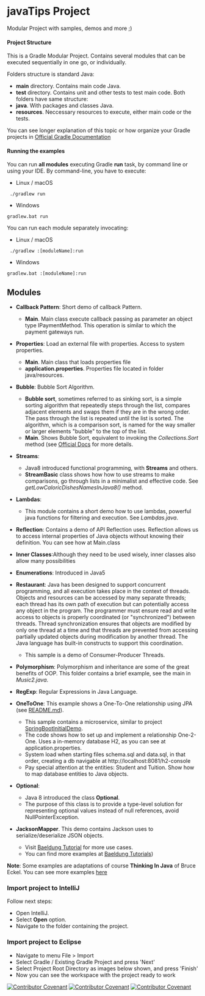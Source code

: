 
# javaTips Project

Modular Project with samples, demos and more ;)


#### Project Structure

This is a Gradle Modular Project.
Contains several modules that can be executed sequentially in one go, or individually. 

Folders structure is standard Java:
- **main** directory. Contains main code Java.
- **test** directory. Contains unit and other tests to test main code.
Both folders have same structure:
- **java**. With packages and classes Java.
- **resources**. Neccessary resources to execute, either main code or the tests.

You can see longer explanation of this topic or how organize
your Gradle projects in [Official Gradle Documentation](https://docs.gradle.org/current/userguide/organizing_gradle_projects.html)



#### Running the examples

You can run **all modules** executing Gradle **run** task, by command line or using your IDE.
By command-line, you have to execute:

- Linux / macOS
``` 
 ./gradlew run
```
- Windows
```
gradlew.bat run
```

You can run each module separately invocating:

- Linux / macOS
``` 
 ./gradlew :[moduleName]:run
```
- Windows
```
gradlew.bat :[moduleName]:run
```



## Modules

- <b>Callback Pattern</b>: Short demo of callback Pattern.
  - **Main**. Main class execute callback passing as parameter an object type IPaymentMethod. 
    This operation is similar to which the payment gateways run.
 
- <b>Properties</b>: Load an external file with properties. Access to system properties.
  - **Main**. Main class that loads properties file
  - **application.properties**. Properties file located in folder java/resources.
  
- <b>Bubble</b>: Bubble Sort Algorithm.
  - **Bubble sort**, sometimes referred to as sinking sort, is a simple sorting algorithm that 
   repeatedly steps through the list, compares adjacent elements and swaps them if they are in 
   the wrong order. The pass through the list is repeated until the list is sorted. 
   The algorithm, which is a comparison sort, is named for the way smaller or larger elements "bubble" 
   to the top of the list.
   - **Main**. Shows Bubble Sort, equivalent to invoking the _Collections.Sort_ method (see 
     [Official Docs](https://docs.oracle.com/en/java/javase/11/docs/api/java.base/java/util/Collections.html) for
     more details.
     
- <b>Streams</b>: 
    - Java8 introduced functional programming, with **Streams** and others.
    - **StreamBasic** class shows how how to use streams to make comparisons, go through lists in a minimalist and 
      effective code. See _getLowCaloricDishesNamesInJava8()_ method.

- <b>Lambdas</b>: 
    - This module contains a short demo how to use lambdas, powerful java functions for filtering and execution.
    See _Lambdas.java_.

- <b>Reflection</b>: Contains a demo of API Reflection uses. Reflection allows us to access internal properties 
  of Java objects without knowing their definition.
  You can see how at Main.class

- <b>Inner Classes</b>:Although they need to be used wisely, inner classes also allow many possibilities

- <b>Enumerations</b>: Introduced in Java5
  
- <b>Restaurant</b>: Java has been designed to support concurrent programming, and all execution takes place
  in the context of threads. Objects and resources can be accessed by many separate threads; 
  each thread has its own path of execution but can potentially access any object in the program. 
  The programmer must ensure read and write access to objects is properly coordinated (or "synchronized") 
  between threads. Thread synchronization ensures that objects are modified by only one thread at a time and 
  that threads are prevented from accessing partially updated objects during modification by another thread. 
  The Java language has built-in constructs to support this coordination.
  - This sample is a demo of Consumer-Producer Threads.

- <b>Polymorphism</b>: Polymorphism and inheritance are some of the great benefits of OOP. This folder contains a brief
  example, see the main in _Music2.java_.

- <b>RegExp</b>: Regular Expressions in Java Language.
  
- <b>OneToOne</b>: This example shows a One-To-One relationship using JPA (see [README.md](OneToOne/README.md)). 
    - This sample contains a microservice, similar to project [SpringBootInitialDemo](https://github.com/IT-Academy-BCN/springBootInitialDemo).
    - The code shows how to set up and implement a relationship One-2-One. Uses a in-memory database H2, as you can see at application.properties.
    - System load when starting files schema.sql and data.sql, in that order, creating a db navigable at http://localhost:8081/h2-console
    - Pay special attention at the entities: Student and Tuition. Show how to map database entities to Java objects.
  
- <b>Optional</b>: 
    - Java 8 introduced the class **Optional**.
    - The purpose of this class is to provide a type-level solution for representing optional values instead of null references, avoid
    NullPointerException.
      

- **JacksonMapper**. This demo contains Jackson uses to serialize/deserialize JSON objects.
    - Visit [Baeldung Tutorial](https://www.baeldung.com/jackson-object-mapper-tutorial) for more use cases.
    - You can find more examples at [Baeldung Tutorials]())     

**Note**: Some examples are adaptations of course **Thinking In Java** of Bruce Eckel. You can see more examples [here](https://www.mindviewinc.com/)  

### Import project to IntelliJ

Follow next steps:
- Open IntelliJ.
- Select **Open** option.
- Navigate to the folder containing the project.

### Import project to Eclipse
- Navigate to menu File > Import
- Select Gradle / Existing Gradle Project and press 'Next'
- Select Project Root Directory as images below shown, and press 'Finish'
- Now you can see the workspace with the project ready to work



[![Contributor Covenant](https://img.shields.io/badge/Contributor%20Covenant-v2.0%20adopted-ff69b4.svg)](code_of_conduct_EN.md) 
 [![Contributor Covenant](https://img.shields.io/badge/Contributor%20Covenant-v2.0%20adopted-ff69b4.svg)](code_of_conduct_ES.md) 
  [![Contributor Covenant](https://img.shields.io/badge/Contributor%20Covenant-v2.0%20adopted-ff69b4.svg)](code_of_conduct_CA.md) 
